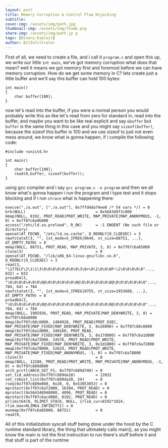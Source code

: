 ```yaml
---
layout: post
title: Memory Corruption & Control Flow Hijacking
subtitle: 
cover-img: /assets/img/path.jpg
thumbnail-img: /assets/img/thumb.png
share-img: /assets/img/path.jp g
tags: [Binary-Exploit]
author: BitInfiltrator
---
```


First of all, we need to create a file, and i call it `program.c` and open this up, we write our little `int main`, we've got memory corruption what does that mean? well it means we got memory first and foremost before we can have memory corruption. How do we get some memory in C? lets create just a little buffer and we'll say this buffer can hold 100 bytes:
```
int main()
{
    char buffer[100];
}
```
now let's read into the buffer, if you were a normal person you would probably write this as like let's read from zero for standard in, read into the buffer, and maybe you want to be like real explicit and say `&buffer` but `buffer` is the same thing in this case and you might say `sizeof(buffer)`, because the sizeof this buffer is 100 and we use sizeof to just not even mess around, we know what is gonna happen, if i compile the following code:
```
#include <unistd.h>

int main()
{
    char buffer[100];
    read(0,buffer, sizeof(buffer));
}
```
using gcc compiler and i say `gcc program.c -o program` and then we all know what's gonna happen i run the program and i type test and it stops blocking and if i run `strace` what is happening there:

```
execve("./a.out", ["./a.out"], 0x7ffd4da74ee0 /* 54 vars */) = 0
brk(NULL)                               = 0x564349f3c000
mmap(NULL, 8192, PROT_READ|PROT_WRITE, MAP_PRIVATE|MAP_ANONYMOUS, -1, 0) = 0x7f07c6a9b000
access("/etc/ld.so.preload", R_OK)      = -1 ENOENT (No such file or directory)
openat(AT_FDCWD, "/etc/ld.so.cache", O_RDONLY|O_CLOEXEC) = 3
newfstatat(3, "", {st_mode=S_IFREG|0644, st_size=88751, ...}, AT_EMPTY_PATH) = 0
mmap(NULL, 88751, PROT_READ, MAP_PRIVATE, 3, 0) = 0x7f07c6a85000
close(3)                                = 0
openat(AT_FDCWD, "/lib/x86_64-linux-gnu/libc.so.6", O_RDONLY|O_CLOEXEC) = 3
read(3, "\177ELF\2\1\1\3\0\0\0\0\0\0\0\0\3\0>\0\1\0\0\0P~\2\0\0\0\0\0"..., 832) = 832
pread64(3, "\6\0\0\0\4\0\0\0@\0\0\0\0\0\0\0@\0\0\0\0\0\0\0@\0\0\0\0\0\0\0"..., 784, 64) = 784
newfstatat(3, "", {st_mode=S_IFREG|0755, st_size=1933688, ...}, AT_EMPTY_PATH) = 0
pread64(3, "\6\0\0\0\4\0\0\0@\0\0\0\0\0\0\0@\0\0\0\0\0\0\0@\0\0\0\0\0\0\0"..., 784, 64) = 784
mmap(NULL, 1985936, PROT_READ, MAP_PRIVATE|MAP_DENYWRITE, 3, 0) = 0x7f07c68a0000
mmap(0x7f07c68c6000, 1404928, PROT_READ|PROT_EXEC, MAP_PRIVATE|MAP_FIXED|MAP_DENYWRITE, 3, 0x26000) = 0x7f07c68c6000
mmap(0x7f07c6a1d000, 348160, PROT_READ, MAP_PRIVATE|MAP_FIXED|MAP_DENYWRITE, 3, 0x17d000) = 0x7f07c6a1d000
mmap(0x7f07c6a72000, 24576, PROT_READ|PROT_WRITE, MAP_PRIVATE|MAP_FIXED|MAP_DENYWRITE, 3, 0x1d1000) = 0x7f07c6a72000
mmap(0x7f07c6a78000, 52624, PROT_READ|PROT_WRITE, MAP_PRIVATE|MAP_FIXED|MAP_ANONYMOUS, -1, 0) = 0x7f07c6a78000
close(3)                                = 0
mmap(NULL, 12288, PROT_READ|PROT_WRITE, MAP_PRIVATE|MAP_ANONYMOUS, -1, 0) = 0x7f07c689d000
arch_prctl(ARCH_SET_FS, 0x7f07c689d740) = 0
set_tid_address(0x7f07c689da10)         = 13932
set_robust_list(0x7f07c689da20, 24)     = 0
rseq(0x7f07c689e060, 0x20, 0, 0x53053053) = 0
mprotect(0x7f07c6a72000, 16384, PROT_READ) = 0
mprotect(0x564348948000, 4096, PROT_READ) = 0
mprotect(0x7f07c6acd000, 8192, PROT_READ) = 0
prlimit64(0, RLIMIT_STACK, NULL, {rlim_cur=8192*1024, rlim_max=RLIM64_INFINITY}) = 0
munmap(0x7f07c6a85000, 88751)           = 0
read(0, 

```
All of this initialization syscall stuff being done under the hood by the C runtime standard library, the thing that ultimately calls main(), as you might know the main is not the first instruction to run there's stuff before it and that stuff is part of the runtime 